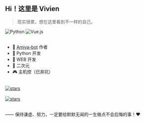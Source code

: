 ## Hi！这里是 Vivien

> 现实很累，想在这里看到不一样的自己。

<div>
    <img alt="Python" src="https://img.shields.io/badge/Python-%232b5b84?logo=python&logoColor=white">
    <img alt="Vue.js" src="https://img.shields.io/badge/Vue.js-%2334495e?logo=vue.js">
</div>
<br>

- 🐰 [Amiya-bot](https://github.com/AmiyaBot) 作者
- 🐍 Python 开发
- 🐝 WEB 开发
- 👻 二次元
- 🎮 主机控（已弃坑）

<br>
<a href="https://github.com/AmiyaBot/Amiya-Bot" target="_blank">
    <img alt="stars" style="display: block"
         src="https://github-readme-stats.anuraghazra1.vercel.app/api/pin/?username=AmiyaBot&repo=Amiya-bot&theme=material-palenight"/>
</a>
<br>
<a href="https://github.com/AmiyaBot/Amiya-Bot-core" target="_blank">
    <img alt="stars" style="display: block"
         src="https://github-readme-stats.anuraghazra1.vercel.app/api/pin/?username=AmiyaBot&repo=Amiya-Bot-core&theme=material-palenight"/>
</a>
<br>

—— 保持谦虚、努力，一定要给默默无闻的一生做点不会后悔的事！❤️
